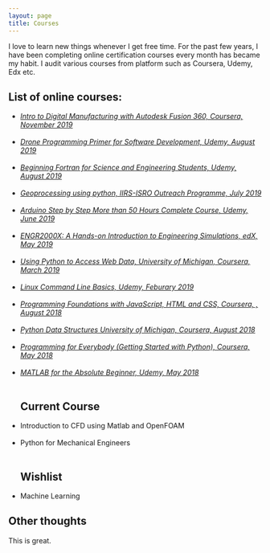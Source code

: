 ```yaml
---
layout: page
title: Courses
---
```


I love to learn new things whenever I get free time. For the past few years, I have been completing online certification courses every month has became my habit. I audit various courses from platform such as Coursera, Udemy, Edx etc. 

<h2>List of online courses:</h2>
<ul>
<li><i><a href="https://www.coursera.org/account/accomplishments/records/3M2TVPB57S35" class="impact" target="_blank">Intro to Digital Manufacturing with Autodesk Fusion 360, Coursera, November 2019</a></i></li><br>
	  <li><i><a href="https://www.udemy.com/certificate/UC-PRZIONWO/" class="impact" target="_blank">Drone Programming Primer for Software Development, Udemy, August 2019</a></i></li><br>
	  <li><i><a href="https://www.udemy.com/certificate/UC-NLISZGH2/" class="impact" target="_blank">Beginning Fortran for Science and Engineering Students, Udemy, August 2019</a></i></li><br>
	  <li><i><a href="https://drive.google.com/file/d/1-QSZg5K9OK-JLIBCylSwK2_TGm7onppB/view?usp=sharing" class="impact" target="_blank">Geoprocessing using python, IIRS-ISRO Outreach Programme, July 2019</a></i></li><br>
	  <li><i><a href="https://www.udemy.com/certificate/UC-KLX807DW/" class="impact" target="_blank">Arduino Step by Step More than 50 Hours Complete Course, Udemy, June 2019</a></i></li><br>
	  <li><i><a href="https://courses.edx.org/certificates/30f0fe16f94a412a91e5ad1af090a068" class="impact" target="_blank">ENGR2000X: A Hands-on Introduction to Engineering Simulations, edX, May 2019</a></i></li><br>
	  <li><i><a href="https://www.coursera.org/account/accomplishments/records/FKBMNBBK9JG9" class="impact" target="_blank">Using Python to Access Web Data, University of Michigan, Coursera, March 2019</a></i></li><br>
	  <li><i><a href="https://www.udemy.com/certificate/UC-YVZIHGFC/" class="impact" target="_blank">Linux Command Line Basics, Udemy, Feburary 2019</a></i></li><br>
	  <li><i><a href="https://www.coursera.org/account/accomplishments/certificate/9R8RKKJ8QWK2" class="impact" target="_blank">Programming Foundations with JavaScript, HTML and CSS, Coursera, , August 2018</a></i></li><br>
	  <li><i><a href="https://www.coursera.org/account/accomplishments/verify/ZMA7K6EUX4T9" class="impact" target="_blank">Python Data Structures  University of Michigan, Coursera, August 2018</a></i></li><br>
	   <li><i><a href="https://www.coursera.org/account/accomplishments/verify/H9NS7KMABF7Z" class="impact" target="_blank">Programming for Everybody (Getting Started with Python), Coursera, May 2018</a></i></li><br>
      <li><i><a href="https://www.udemy.com/certificate/UC-52SFA3VS/" class="impact" target="_blank">MATLAB for the Absolute Beginner, Udemy, May 2018</a></i></li><br>
	
</ul>  	
<ul>  
	
<h2>Current Course</h2>

<li>Introduction to CFD using Matlab and OpenFOAM</li><br>
<li>Python for Mechanical Engineers</li><br>
</ul>  
<ul>  
<h2> Wishlist</h2>

<li> Machine Learning</li>
</ul>  
    


## Other thoughts

This is great.
